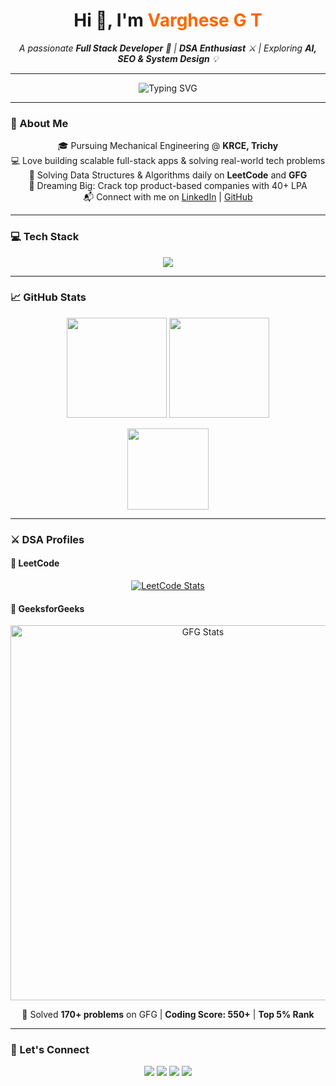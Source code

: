 <h1 align="center">Hi 👋, I'm <span style="color:#ff6600;">Varghese G T</span></h1>

<p align="center">
  <em>A passionate <strong>Full Stack Developer</strong> 🚀 | <strong>DSA Enthusiast</strong> ⚔️ | Exploring <strong>AI, SEO & System Design</strong> 💡</em>
</p>

---

<p align="center">
  <img src="https://readme-typing-svg.herokuapp.com?font=Fira+Code&size=22&duration=3000&pause=1000&color=F76C6C&center=true&vCenter=true&width=435&lines=Full+Stack+Web+Developer;Java+%2B+DSA+Practitioner;Learning+AI%2C+System+Design%2C+SEO;Building+Real-world+Projects" alt="Typing SVG" />
</p>

---

### 🧠 About Me

<p align="center">
  🎓 Pursuing Mechanical Engineering @ <strong>KRCE, Trichy</strong> <br/>
  💻 Love building scalable full-stack apps & solving real-world tech problems <br/>
  🧩 Solving Data Structures & Algorithms daily on <strong>LeetCode</strong> and <strong>GFG</strong> <br/>
  🚀 Dreaming Big: Crack top product-based companies with 40+ LPA <br/>
  📬 Connect with me on 
  <a href="https://www.linkedin.com/in/varghesegt">LinkedIn</a> |
  <a href="https://github.com/varghesegt">GitHub</a>
</p>

---

### 💻 Tech Stack

<p align="center">
  <img src="https://skillicons.dev/icons?i=html,css,js,ts,react,nodejs,express,mongodb,java,py,git,github,figma" />
</p>

---

### 📈 GitHub Stats

<p align="center">
  <img src="https://github-readme-stats.vercel.app/api?username=varghesegt&show_icons=true&theme=tokyonight" height="160" />
  <img src="https://github-readme-streak-stats.herokuapp.com/?user=varghesegt&theme=tokyonight" height="160" />
</p>

<p align="center">
  <img src="https://github-readme-stats.vercel.app/api/top-langs/?username=varghesegt&layout=compact&theme=tokyonight" height="130"/>
</p>

---

### ⚔️ DSA Profiles

#### 📘 LeetCode

<p align="center">
  <a href="https://leetcode.com/u/varghese_gt/">
    <img src="https://leetcard.jacoblin.cool/varghese_gt?theme=dark&font=baloo" alt="LeetCode Stats" />
  </a>
</p>

#### 📗 GeeksforGeeks

<p align="center">
  <a href="https://www.geeksforgeeks.org/user/varghese_gt/">
    <img src="https://raw.githubusercontent.com/varghesegt/varghesegt/main/assets/gfg-stats.png" alt="GFG Stats" width="600"/>
  </a>
</p>

<p align="center">
  🚀 Solved <strong>170+ problems</strong> on GFG | <strong>Coding Score: 550+</strong> | <strong>Top 5% Rank</strong>
</p>

---

### 📍 Let's Connect

<p align="center">
  <a href="https://github.com/varghesegt"><img src="https://img.shields.io/badge/GitHub-181717?style=for-the-badge&logo=github&logoColor=white" /></a>
  <a href="https://www.linkedin.com/in/varghesegt"><img src="https://img.shields.io/badge/LinkedIn-0A66C2?style=for-the-badge&logo=linkedin&logoColor=white" /></a>
  <a href="https://leetcode.com/u/varghese_gt/"><img src="https://img.shields.io/badge/LeetCode-FFA116?style=for-the-badge&logo=leetcode&logoColor=black" /></a>
  <a href="https://www.geeksforgeeks.org/user/varghese_gt/"><img src="https://img.shields.io/badge/GeeksforGeeks-0F9D58?style=for-the-badge&logo=geeksforgeeks&logoColor=white" /></a>
</p>
